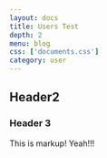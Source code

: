 ```yaml
---
layout: docs
title: Users Test
depth: 2
menu: blog
css: ['documents.css']
category: user
---
```


## Header2
### Header 3

This is markup!  Yeah!!!
